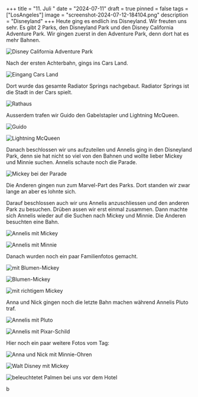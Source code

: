 +++
title = "11. Juli "
date = "2024-07-11"
draft = true
pinned = false
tags = ["LosAngeles"]
image = "screenshot-2024-07-12-184104.png"
description = "Disneyland"
+++
Heute ging es endlich ins Disneyland. Wir freuten uns sehr. Es gibt 2 Parks, den Disneyland Park und den Disney California Adventure Park. Wir gingen zuerst in den Adventure Park, denn dort hat es mehr Bahnen.

![Disney California Adventure Park](screenshot-2024-07-12-185446.png)

Nach der ersten Achterbahn, gings ins Cars Land. 

![ Eingang Cars Land](screenshot-2024-07-12-185519.png)

Dort wurde das gesamte Radiator Springs nachgebaut. Radiator Springs ist die Stadt in der Cars spielt. 

![Rathaus](screenshot-2024-07-12-182544.png)

Ausserdem trafen wir Guido den Gabelstapler und Lightning McQueen. 

![Guido](screenshot-2024-07-12-182603.png)

![Lightning McQueen](screenshot-2024-07-12-185501.png)

Danach beschlossen wir uns aufzuteilen und Annelis ging in den Disneyland Park, denn sie hat nicht so viel von den Bahnen und wollte lieber Mickey und Minnie suchen. Annelis schaute noch die Parade. 

![Mickey bei der Parade](screenshot-2024-07-12-185440.png)

Die Anderen gingen nun zum Marvel-Part des Parks. Dort standen wir zwar lange an aber es lohnte sich. 

Darauf beschlossen auch wir uns Annelis anzuschliessen und den anderen Park zu besuchen. Drüben assen wir erst einmal zusammen. Dann machte sich Annelis wieder auf die Suchen nach Mickey und Minnie. Die Anderen besuchten eine Bahn. 

![Annelis mit Mickey](screenshot-2024-07-12-183324.png)

![Annelis mit Minnie](screenshot-2024-07-12-183250.png)

Danach wurden noch ein paar Familienfotos gemacht. 

![mit Blumen-Mickey](screenshot-2024-07-12-184027.png)

![Blumen-Mickey](screenshot-2024-07-12-184018.png)



![mit richtigem Mickey](screenshot-2024-07-12-184104.png)

Anna und Nick gingen noch die letzte Bahn machen während Annelis Pluto traf. 

![Annelis mit Pluto](screenshot-2024-07-12-185510.png)

![Annelis mit Pixar-Schild](screenshot-2024-07-12-183629.png)

Hier noch ein paar weitere Fotos vom Tag: 

![Anna und Nick mit Minnie-Ohren](screenshot-2024-07-12-183700.png)

![Walt Disney mit Mickey](screenshot-2024-07-12-182522.png)

![beleuchtetet Palmen bei uns vor dem Hotel ](screenshot-2024-07-12-185455.png)

b